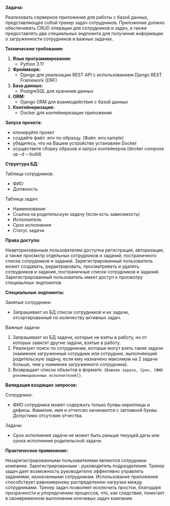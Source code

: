**Задача:**

Реализовать серверное приложение для работы с базой данных, представляющее собой трекер задач сотрудников. 
Приложение должно обеспечивать CRUD операции для сотрудников и задач, а также предоставлять два специальных эндпоинта для получения информации о загруженности сотрудников и важных задачах.

**Технические требования:**

1. **Язык программирования:**
    - Python 3.11
2. **Фреймворк:**
    - Django для реализации REST API с использованием Django REST Framework (DRF)
3. **База данных:**
    - PostgreSQL для хранения данных
4. **ORM:**
    - Django ORM для взаимодействия с базой данных
5. **Контейнеризация:**
    - Docker для контейнеризации приложения


**Запуск проекта:**

- клонируйте проект
- создайте файл .env по образцу. (Файл .env.sample)
- убедитесь, что на Вашем устройстве установлен Docker
- осуществите сборку образов и запуск контейнеров (docker compose up -d --build)

 
**Структура БД:**

Таблица сотрудников:
- ФИО
- Должность
  
Таблица задач:
- Наименование
- Ссылка на родительскую задачу (если есть зависимость)
- Исполнитель
- Срок исполнения
- Статус задачи

**Права доступа:**

Неавторизованным пользователям доступна регистрация, авторизация, а также просмотр отдельных сотрудников и заданий, постраничного списка сотрудников и заданий. 
Зарегистрированный пользователь может создавать, редактрировать, просматривать и удалять сотрудников и задания, постраничные списки сотрудников и заданий.  
Зарегистрированный пользователь имеет доступ к просмотру специаьлных эндпоинтов.

**Специальные эндпоинты:**

 Занятые сотрудники:
 - Запрашивает из БД список сотрудников и их задачи, отсортированный по количеству активных задач.
   
 Важные задачи:
 1. Запрашивает из БД задачи, которые не взяты в работу, но от которых зависят другие задачи, взятые в работу.
 2. Реализует поиск по сотрудникам, которые могут взять такие задачи
        (наименее загруженный сотрудник или сотрудник, выполняющий родительскую задачу, если ему назначено максимум на 2 задачи больше, чем у наименее загруженного сотрудника).
 3. Возвращает список объектов в формате: `{Важная задача, Срок, [ФИО рекомендованных исполнителей]}`.

**Валидация входящих запросов:**

 Сотрудники:
 - ФИО сотрудника может содержать только буквы кириллицы и дефисы. Фамилия, имя и отчетсво начинаются с заглавной буквы. Допустимо отсутсвие отчества.
   
 Задачи:
 - Срок исполнения задачи не может быть раньше текущей даты или срока исполнения родительской задачи.

**Практическое применение:**

Незарегистрированными пользователями являются сотрудники компании. Зарегистрированным - руководитель подразделения. 
Трекер задач дает возможность руководителю эффективно управлять заданиями, назначенными сотрудникам.
Использование приложения способствует равномерному распределению нагрузки между сотрудниками. 
Трекер задач позволяет исключить простои, благодаря прозрачности и упорядочению процессов, что, как следствие, помогает в своевременном выполнении ключевых задач компании.
